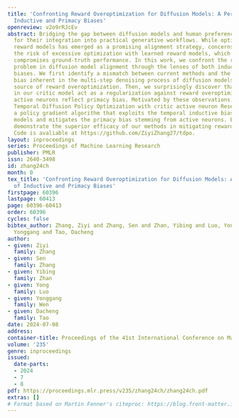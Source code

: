 ```yaml
---
title: 'Confronting Reward Overoptimization for Diffusion Models: A Perspective of
  Inductive and Primacy Biases'
openreview: v2o9rRJcEv
abstract: Bridging the gap between diffusion models and human preferences is crucial
  for their integration into practical generative workflows. While optimizing downstream
  reward models has emerged as a promising alignment strategy, concerns arise regarding
  the risk of excessive optimization with learned reward models, which potentially
  compromises ground-truth performance. In this work, we confront the reward overoptimization
  problem in diffusion model alignment through the lenses of both inductive and primacy
  biases. We first identify a mismatch between current methods and the temporal inductive
  bias inherent in the multi-step denoising process of diffusion models, as a potential
  source of reward overoptimization. Then, we surprisingly discover that dormant neurons
  in our critic model act as a regularization against reward overoptimization while
  active neurons reflect primacy bias. Motivated by these observations, we propose
  Temporal Diffusion Policy Optimization with critic active neuron Reset (TDPO-R),
  a policy gradient algorithm that exploits the temporal inductive bias of diffusion
  models and mitigates the primacy bias stemming from active neurons. Empirical results
  demonstrate the superior efficacy of our methods in mitigating reward overoptimization.
  Code is avaliable at https://github.com/ZiyiZhang27/tdpo.
layout: inproceedings
series: Proceedings of Machine Learning Research
publisher: PMLR
issn: 2640-3498
id: zhang24ch
month: 0
tex_title: 'Confronting Reward Overoptimization for Diffusion Models: A Perspective
  of Inductive and Primacy Biases'
firstpage: 60396
lastpage: 60413
page: 60396-60413
order: 60396
cycles: false
bibtex_author: Zhang, Ziyi and Zhang, Sen and Zhan, Yibing and Luo, Yong and Wen,
  Yonggang and Tao, Dacheng
author:
- given: Ziyi
  family: Zhang
- given: Sen
  family: Zhang
- given: Yibing
  family: Zhan
- given: Yong
  family: Luo
- given: Yonggang
  family: Wen
- given: Dacheng
  family: Tao
date: 2024-07-08
address:
container-title: Proceedings of the 41st International Conference on Machine Learning
volume: '235'
genre: inproceedings
issued:
  date-parts:
  - 2024
  - 7
  - 8
pdf: https://proceedings.mlr.press/v235/zhang24ch/zhang24ch.pdf
extras: []
# Format based on Martin Fenner's citeproc: https://blog.front-matter.io/posts/citeproc-yaml-for-bibliographies/
---
```


